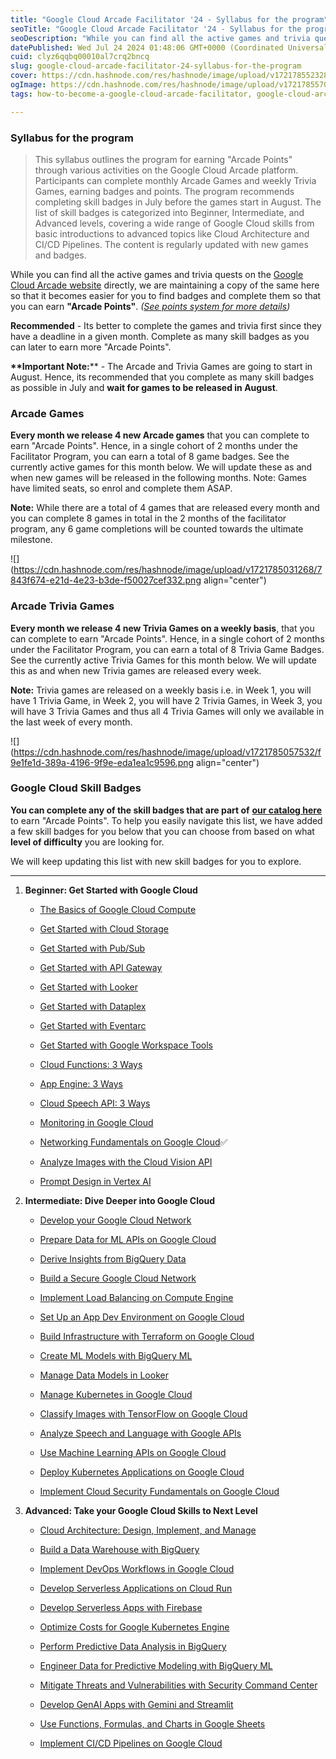 ```yaml
---
title: "Google Cloud Arcade Facilitator '24 - Syllabus for the program"
seoTitle: "Google Cloud Arcade Facilitator '24 - Syllabus for the program"
seoDescription: "While you can find all the active games and trivia quests on the Google Cloud Arcade website directly, we are maintaining a copy of the same here so that it"
datePublished: Wed Jul 24 2024 01:48:06 GMT+0000 (Coordinated Universal Time)
cuid: clyz6qqbq00010al7crq2bncq
slug: google-cloud-arcade-facilitator-24-syllabus-for-the-program
cover: https://cdn.hashnode.com/res/hashnode/image/upload/v1721785523288/49d5aa52-7055-49ab-8742-e252c8156a61.png
ogImage: https://cdn.hashnode.com/res/hashnode/image/upload/v1721785570661/e0fa65ca-b4e2-442e-b3b3-818d1e97e9cf.png
tags: how-to-become-a-google-cloud-arcade-facilitator, google-cloud-arcade-facilitator-24, google-cloud-arcade-facilitator, syllabus-for-the-program

---
```


### **Syllabus for the program**

> This syllabus outlines the program for earning "Arcade Points" through various activities on the Google Cloud Arcade platform. Participants can complete monthly Arcade Games and weekly Trivia Games, earning badges and points. The program recommends completing skill badges in July before the games start in August. The list of skill badges is categorized into Beginner, Intermediate, and Advanced levels, covering a wide range of Google Cloud skills from basic introductions to advanced topics like Cloud Architecture and CI/CD Pipelines. The content is regularly updated with new games and badges.

While you can find all the active games and trivia quests on the [Google Cloud Arcade website](https://go.cloudskillsboost.google/arcade?utm_source=gcaf-site&utm_medium=website&utm_campaign=arcade-facilitator24) directly, we are maintaining a copy of the same here so that it becomes easier for you to find badges and complete them so that you can earn **"Arcade Points"**. *(*[*See points system for more details*](https://rsvp.withgoogle.com/events/arcade-facilitator/points-system)*)*

**Recommended** - Its better to complete the games and trivia first since they have a deadline in a given month. Complete as many skill badges as you can later to earn more "Arcade Points".

**\*\*Important Note:**\*\* - The Arcade and Trivia Games are going to start in August. Hence, its recommended that you complete as many skill badges as possible in July and **wait for games to be released in August**.

### Arcade Games

**Every month we release 4 new Arcade games** that you can complete to earn "Arcade Points". Hence, in a single cohort of 2 months under the Facilitator Program, you can earn a total of 8 game badges. See the currently active games for this month below. We will update these as and when new games will be released in the following months. Note: Games have limited seats, so enrol and complete them ASAP.

**Note:** While there are a total of 4 games that are released every month and you can complete 8 games in total in the 2 months of the facilitator program, any 6 game completions will be counted towards the ultimate milestone.

![](https://cdn.hashnode.com/res/hashnode/image/upload/v1721785031268/7843f674-e21d-4e23-b3de-f50027cef332.png align="center")

### Arcade Trivia Games

**Every month we release 4 new Trivia Games on a weekly basis**, that you can complete to earn "Arcade Points". Hence, in a single cohort of 2 months under the Facilitator Program, you can earn a total of 8 Trivia Game Badges. See the currently active Trivia Games for this month below. We will update this as and when new Trivia games are released every week.

**Note:** Trivia games are released on a weekly basis i.e. in Week 1, you will have 1 Trivia Game, in Week 2, you will have 2 Trivia Games, in Week 3, you will have 3 Trivia Games and thus all 4 Trivia Games will only we available in the last week of every month.

![](https://cdn.hashnode.com/res/hashnode/image/upload/v1721785057532/f9e1fe1d-389a-4196-9f9e-eda1ea1c9596.png align="center")

### Google Cloud Skill Badges

**You can complete any of the skill badges that are part of** [**our catalog here**](https://www.cloudskillsboost.google/catalog?keywords=&locale=&skill-badge%5B%5D=skill-badge&format%5B%5D=any&language%5B%5D=any) to earn "Arcade Points". To help you easily navigate this list, we have added a few skill badges for you below that you can choose from based on what **level of difficulty** you are looking for.

We will keep updating this list with new skill badges for you to explore.

---

1. **Beginner: Get Started with Google Cloud**
    
    * [The Basics of Google Cloud Compute](https://www.cloudskillsboost.google/course_templates/754?utm_source=gcaf-site&utm_medium=website&utm_campaign=arcade-facilitator24)
        
    * [Get Started with Cloud Storage](https://www.cloudskillsboost.google/course_templates/725?utm_source=gcaf-site&utm_medium=website&utm_campaign=arcade-facilitator24)
        
    * [Get Started with Pub/Sub](https://www.cloudskillsboost.google/course_templates/728?utm_source=gcaf-site&utm_medium=website&utm_campaign=arcade-facilitator24)
        
    * [Get Started with API Gateway](https://www.cloudskillsboost.google/course_templates/662?utm_source=gcaf-site&utm_medium=website&utm_campaign=arcade-facilitator24)
        
    * [Get Started with Looker](https://www.cloudskillsboost.google/course_templates/647?utm_source=gcaf-site&utm_medium=website&utm_campaign=arcade-facilitator24)
        
    * [Get Started with Dataplex](https://www.cloudskillsboost.google/course_templates/726?utm_source=gcaf-site&utm_medium=website&utm_campaign=arcade-facilitator24)
        
    * [Get Started with Eventarc](https://www.cloudskillsboost.google/course_templates/727?utm_source=gcaf-site&utm_medium=website&utm_campaign=arcade-facilitator24)
        
    * [Get Started with Google Workspace Tools](https://www.cloudskillsboost.google/course_templates/676?utm_source=gcaf-site&utm_medium=website&utm_campaign=arcade-facilitator24)
        
    * [Cloud Functions: 3 Ways](https://www.cloudskillsboost.google/course_templates/696?utm_source=gcaf-site&utm_medium=website&utm_campaign=arcade-facilitator24)
        
    * [App Engine: 3 Ways](https://www.cloudskillsboost.google/course_templates/671?utm_source=gcaf-site&utm_medium=website&utm_campaign=arcade-facilitator24)
        
    * [Cloud Speech API: 3 Ways](https://www.cloudskillsboost.google/course_templates/700?utm_source=gcaf-site&utm_medium=website&utm_campaign=arcade-facilitator24)
        
    * [Monitoring in Google Cloud](https://www.cloudskillsboost.google/course_templates/747?utm_source=gcaf-site&utm_medium=website&utm_campaign=arcade-facilitator24)
        
    * [Networking Fundamentals on Google Cloud](https://www.cloudskillsboost.google/course_templates/748?utm_source=gcaf-site&utm_medium=website&utm_campaign=arcade-facilitator24)✅
        
    * [Analyze Images with the Cloud Vision API](https://www.cloudskillsboost.google/course_templates/633)
        
    * [Prompt Design in Vertex AI](https://www.cloudskillsboost.google/course_templates/976?utm_source=gcaf-site&utm_medium=website&utm_campaign=arcade-facilitator24)
        
2. **Intermediate: Dive Deeper into Google Cloud**
    
    * [Develop your Google Cloud Network](https://www.cloudskillsboost.google/course_templates/625?utm_source=gcaf-site&utm_medium=website&utm_campaign=arcade-facilitator24)
        
    * [Prepare Data for ML APIs on Google Cloud](https://www.cloudskillsboost.google/course_templates/631?utm_source=gcaf-site&utm_medium=website&utm_campaign=arcade-facilitator24)
        
    * [Derive Insights from BigQuery Data](https://www.cloudskillsboost.google/course_templates/623?utm_source=gcaf-site&utm_medium=website&utm_campaign=arcade-facilitator24)
        
    * [Build a Secure Google Cloud Network](https://www.cloudskillsboost.google/course_templates/654?utm_source=gcaf-site&utm_medium=website&utm_campaign=arcade-facilitator24)
        
    * [Implement Load Balancing on Compute Engine](https://www.cloudskillsboost.google/course_templates/648?utm_source=gcaf-site&utm_medium=website&utm_campaign=arcade-facilitator24)
        
    * [Set Up an App Dev Environment on Google Cloud](https://www.cloudskillsboost.google/course_templates/637?utm_source=gcaf-site&utm_medium=website&utm_campaign=arcade-facilitator24)
        
    * [Build Infrastructure with Terraform on Google Cloud](https://www.cloudskillsboost.google/course_templates/636?utm_source=gcaf-site&utm_medium=website&utm_campaign=arcade-facilitator24)
        
    * [Create ML Models with BigQuery ML](https://www.cloudskillsboost.google/course_templates/626?utm_source=gcaf-site&utm_medium=website&utm_campaign=arcade-facilitator24)
        
    * [Manage Data Models in Looker](https://www.cloudskillsboost.google/course_templates/651?utm_source=gcaf-site&utm_medium=website&utm_campaign=arcade-facilitator24)
        
    * [Manage Kubernetes in Google Cloud](https://www.cloudskillsboost.google/course_templates/783?utm_source=gcaf-site&utm_medium=website&utm_campaign=arcade-facilitator24)
        
    * [Classify Images with TensorFlow on Google Cloud](https://www.cloudskillsboost.google/course_templates/646?utm_source=gcaf-site&utm_medium=website&utm_campaign=arcade-facilitator24)
        
    * [Analyze Speech and Language with Google APIs](https://www.cloudskillsboost.google/course_templates/634?utm_source=gcaf-site&utm_medium=website&utm_campaign=arcade-facilitator24)
        
    * [Use Machine Learning APIs on Google Cloud](https://www.cloudskillsboost.google/course_templates/630?utm_source=gcaf-site&utm_medium=website&utm_campaign=arcade-facilitator24)
        
    * [Deploy Kubernetes Applications on Google Cloud](https://www.cloudskillsboost.google/course_templates/663?utm_source=gcaf-site&utm_medium=website&utm_campaign=arcade-facilitator24)
        
    * [Implement Cloud Security Fundamentals on Google Cloud](https://www.cloudskillsboost.google/course_templates/645?utm_source=gcaf-site&utm_medium=website&utm_campaign=arcade-facilitator24)
        
3. **Advanced: Take your Google Cloud Skills to Next Level**
    
    * [Cloud Architecture: Design, Implement, and Manage](https://www.cloudskillsboost.google/course_templates/640?utm_source=gcaf-site&utm_medium=website&utm_campaign=arcade-facilitator24)
        
    * [Build a Data Warehouse with BigQuery](https://www.cloudskillsboost.google/course_templates/624?utm_source=gcaf-site&utm_medium=website&utm_campaign=arcade-facilitator24)
        
    * [Implement DevOps Workflows in Google Cloud](https://www.cloudskillsboost.google/course_templates/716?utm_source=gcaf-site&utm_medium=website&utm_campaign=arcade-facilitator24)
        
    * [Develop Serverless Applications on Cloud Run](https://www.cloudskillsboost.google/course_templates/741?utm_source=gcaf-site&utm_medium=website&utm_campaign=arcade-facilitator24)
        
    * [Develop Serverless Apps with Firebase](https://www.cloudskillsboost.google/course_templates/649?utm_source=gcaf-site&utm_medium=website&utm_campaign=arcade-facilitator24)
        
    * [Optimize Costs for Google Kubernetes Engine](https://www.cloudskillsboost.google/course_templates/655?utm_source=gcaf-site&utm_medium=website&utm_campaign=arcade-facilitator24)
        
    * [Perform Predictive Data Analysis in BigQuery](https://www.cloudskillsboost.google/course_templates/656?utm_source=gcaf-site&utm_medium=website&utm_campaign=arcade-facilitator24)
        
    * [Engineer Data for Predictive Modeling with BigQuery ML](https://www.cloudskillsboost.google/course_templates/627?utm_source=gcaf-site&utm_medium=website&utm_campaign=arcade-facilitator24)
        
    * [Mitigate Threats and Vulnerabilities with Security Command Center](https://www.cloudskillsboost.google/course_templates/759?utm_source=gcaf-site&utm_medium=website&utm_campaign=arcade-facilitator24)
        
    * [Develop GenAI Apps with Gemini and Streamlit](https://www.cloudskillsboost.google/course_templates/978?utm_source=gcaf-site&utm_medium=website&utm_campaign=arcade-facilitator24)
        
    * [Use Functions, Formulas, and Charts in Google Sheets](https://www.cloudskillsboost.google/course_templates/776?utm_source=gcaf-site&utm_medium=website&utm_campaign=arcade-facilitator24)
        
    * [Implement CI/CD Pipelines on Google Cloud](https://www.cloudskillsboost.google/course_templates/691?utm_source=gcaf-site&utm_medium=website&utm_campaign=arcade-facilitator24)